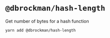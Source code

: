 # `@dbrockman/hash-length`

Get number of bytes for a hash function

```sh
yarn add @dbrockman/hash-length
```
